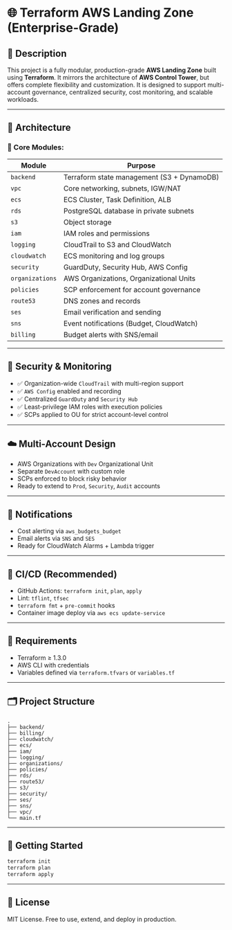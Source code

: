 
# 🌐 Terraform AWS Landing Zone (Enterprise-Grade)

## 📌 Description

This project is a fully modular, production-grade **AWS Landing Zone** built using **Terraform**. It mirrors the architecture of **AWS Control Tower**, but offers complete flexibility and customization. It is designed to support multi-account governance, centralized security, cost monitoring, and scalable workloads.

---

## 🧱 Architecture

### 🔹 Core Modules:

| Module           | Purpose                                           |
|------------------|---------------------------------------------------|
| `backend`        | Terraform state management (S3 + DynamoDB)        |
| `vpc`            | Core networking, subnets, IGW/NAT                 |
| `ecs`            | ECS Cluster, Task Definition, ALB                 |
| `rds`            | PostgreSQL database in private subnets            |
| `s3`             | Object storage                                    |
| `iam`            | IAM roles and permissions                         |
| `logging`        | CloudTrail to S3 and CloudWatch                   |
| `cloudwatch`     | ECS monitoring and log groups                     |
| `security`       | GuardDuty, Security Hub, AWS Config               |
| `organizations`  | AWS Organizations, Organizational Units           |
| `policies`       | SCP enforcement for account governance            |
| `route53`        | DNS zones and records                             |
| `ses`            | Email verification and sending                    |
| `sns`            | Event notifications (Budget, CloudWatch)          |
| `billing`        | Budget alerts with SNS/email                      |

---

## 🔐 Security & Monitoring

- ✅ Organization-wide `CloudTrail` with multi-region support
- ✅ `AWS Config` enabled and recording
- ✅ Centralized `GuardDuty` and `Security Hub`
- ✅ Least-privilege IAM roles with execution policies
- ✅ SCPs applied to OU for strict account-level control

---

## ☁️ Multi-Account Design

- AWS Organizations with `Dev` Organizational Unit
- Separate `DevAccount` with custom role
- SCPs enforced to block risky behavior
- Ready to extend to `Prod`, `Security`, `Audit` accounts

---

## 📡 Notifications

- Cost alerting via `aws_budgets_budget`
- Email alerts via `SNS` and `SES`
- Ready for CloudWatch Alarms + Lambda trigger

---

## 🧪 CI/CD (Recommended)

- GitHub Actions: `terraform init`, `plan`, `apply`
- Lint: `tflint`, `tfsec`
- `terraform fmt` + `pre-commit` hooks
- Container image deploy via `aws ecs update-service`

---

## 🔧 Requirements

- Terraform ≥ 1.3.0
- AWS CLI with credentials
- Variables defined via `terraform.tfvars` or `variables.tf`

---

## 🗂️ Project Structure

```
.
├── backend/
├── billing/
├── cloudwatch/
├── ecs/
├── iam/
├── logging/
├── organizations/
├── policies/
├── rds/
├── route53/
├── s3/
├── security/
├── ses/
├── sns/
├── vpc/
└── main.tf
```

---

## 🏁 Getting Started

```bash
terraform init
terraform plan
terraform apply
```

---

## 📃 License

MIT License. Free to use, extend, and deploy in production.
